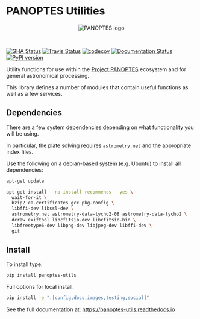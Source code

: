 PANOPTES Utilities
==================

<p align="center">
<img src="https://projectpanoptes.org/uploads/2018/12/16/pan-logo.png" alt="PANOPTES logo" />
</p>
<br>

[![GHA Status](https://img.shields.io/endpoint.svg?url=https%3A%2F%2Factions-badge.atrox.dev%2Fpanoptes%2Fpanoptes-utils%2Fbadge%3Fref%3Ddevelop&style=flat)](https://actions-badge.atrox.dev/panoptes/panoptes-utils/goto?ref=develop) [![Travis Status](https://travis-ci.com/panoptes/panoptes-utils.svg?branch=develop)](https://travis-ci.com/panoptes/panoptes-utils) [![codecov](https://codecov.io/gh/panoptes/panoptes-utils/branch/develop/graph/badge.svg)](https://codecov.io/gh/panoptes/panoptes-utils) [![Documentation Status](https://readthedocs.org/projects/panoptes-utils/badge/?version=latest)](https://panoptes-utils.readthedocs.io/en/latest/?badge=latest) [![PyPI version](https://badge.fury.io/py/panoptes-utils.svg)](https://badge.fury.io/py/panoptes-utils)

Utility functions for use within the [Project PANOPTES](https://projectpanoptes.org) ecosystem and for general astronomical processing.

This library defines a number of modules that contain useful functions as well as a few services.

Dependencies
------------

There are a few system dependencies depending on what functionality you will be using.

In particular, the plate solving requires `astrometry.net` and the appropriate index files.

Use the following on a debian-based system (e.g. Ubuntu) to install all dependencies:

```bash
apt-get update

apt-get install --no-install-recommends --yes \
  wait-for-it \
  bzip2 ca-certificates gcc pkg-config \
  libffi-dev libssl-dev \
  astrometry.net astrometry-data-tycho2-08 astrometry-data-tycho2 \
  dcraw exiftool libcfitsio-dev libcfitsio-bin \
  libfreetype6-dev libpng-dev libjpeg-dev libffi-dev \
  git
```

Install
-------

To install type:

```bash
pip install panoptes-utils
```

Full options for local install:

```bash
pip install -e ".[config,docs,images,testing,social]"
```

See the full documentation at: https://panoptes-utils.readthedocs.io
